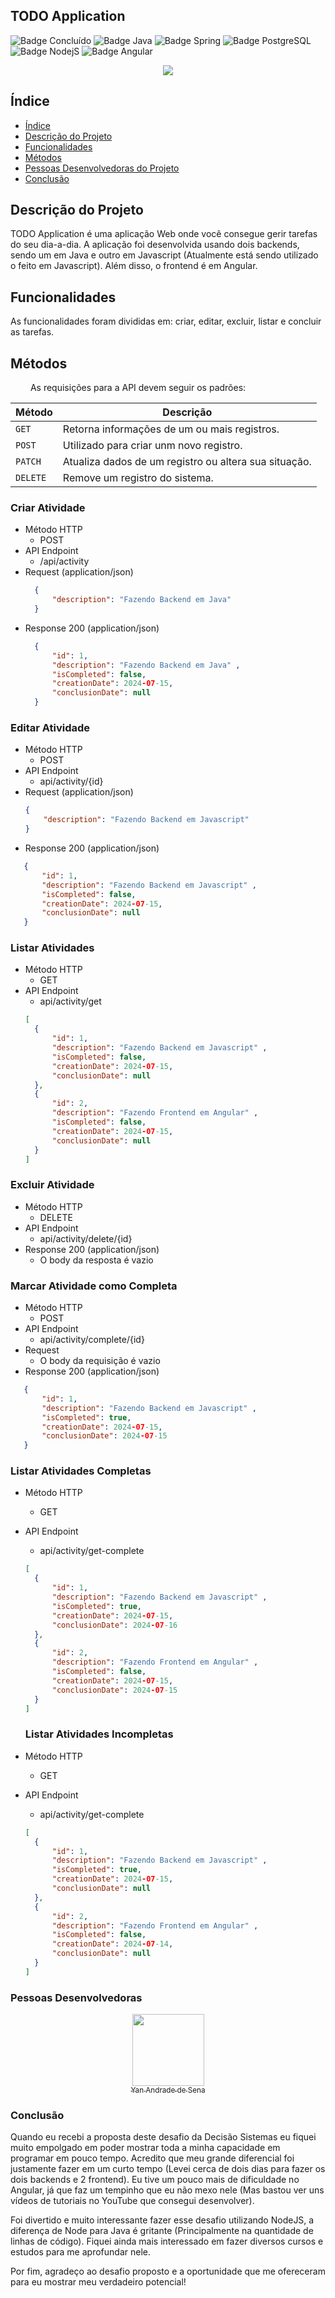 ## TODO Application
![Badge Concluído](http://img.shields.io/static/v1?label=STATUS&message=CONCLUÍDO&color=GREEN&style=for-the-badge)
![Badge Java](http://img.shields.io/static/v1?label=JAVA&message=17.0.9&color=yellow&style=for-the-badge)
![Badge Spring](http://img.shields.io/static/v1?label=SPRING&message=4.0.0&color=GREEN&style=for-the-badge)
![Badge PostgreSQL](http://img.shields.io/static/v1?label=POSTGRESQL&message=14.12&color=blue&style=for-the-badge)
![Badge NodejS](http://img.shields.io/static/v1?label=NODEJS&message=14.12&color=lightgreen&style=for-the-badge)
![Badge Angular](http://img.shields.io/static/v1?label=Angular&message=14.2.10&color=red&style=for-the-badge)

<p align="center">
  <img src="https://github.com/user-attachments/assets/e7b7962c-f320-42a7-8b3b-64fa7a1f3c06" />
</p>


## Índice 

* [Índice](#índice)
* [Descrição do Projeto](#descrição-do-projeto)
* [Funcionalidades](#funcionalidades)
* [Métodos](#métodos)
* [Pessoas Desenvolvedoras do Projeto](#pessoas-desenvolvedoras)
* [Conclusão](#conclusão)

## Descrição do Projeto

TODO Application é uma aplicação Web onde você consegue gerir tarefas do seu dia-a-dia. A aplicação foi desenvolvida usando dois backends, sendo um em Java e outro em Javascript (Atualmente está sendo utilizado o feito em Javascript). Além disso, o frontend é em Angular.

## Funcionalidades
As funcionalidades foram divididas em: criar, editar, excluir, listar e concluir as tarefas.

## Métodos
&emsp;&emsp; As requisições para a API devem seguir os padrões:

<center>
  
| Método   | Descrição                                             |
|:---------|-------------------------------------------------------|
| `GET`    | Retorna informações de um ou mais registros.          |
| `POST`   | Utilizado para criar unm novo registro.               |
| `PATCH`  | Atualiza dados de um registro ou altera sua situação. |
| `DELETE` | Remove um registro do sistema.                        |

</center>

### Criar Atividade
* Método HTTP
  * POST
* API Endpoint
  * /api/activity
* Request (application/json)
  ```json
    {
        "description": "Fazendo Backend em Java"  
    }
  ```
* Response 200 (application/json)
  ```json
    {
        "id": 1,
        "description": "Fazendo Backend em Java" ,
        "isCompleted": false,
        "creationDate": 2024-07-15,
        "conclusionDate": null 
    }
  ```

### Editar Atividade
* Método HTTP
  * POST
* API Endpoint
  * api/activity/{id}
* Request (application/json)
  ```json
  {
      "description": "Fazendo Backend em Javascript"
  }
  ```
* Response 200 (application/json)
 ```json
    {
        "id": 1,
        "description": "Fazendo Backend em Javascript" ,
        "isCompleted": false,
        "creationDate": 2024-07-15,
        "conclusionDate": null 
    }
  ```

### Listar Atividades
* Método HTTP
  * GET
* API Endpoint
  * api/activity/get
  ```json
  [
    {
        "id": 1,
        "description": "Fazendo Backend em Javascript" ,
        "isCompleted": false,
        "creationDate": 2024-07-15,
        "conclusionDate": null 
    },
    {
        "id": 2,
        "description": "Fazendo Frontend em Angular" ,
        "isCompleted": false,
        "creationDate": 2024-07-15,
        "conclusionDate": null 
    }
  ]
  ```

### Excluir Atividade
* Método HTTP
  * DELETE
* API Endpoint
  * api/activity/delete/{id}
* Response 200 (application/json)
  * O body da resposta é vazio

### Marcar Atividade como Completa
* Método HTTP
  * POST
* API Endpoint
  * api/activity/complete/{id}
* Request
  * O body da requisição é vazio
* Response 200 (application/json)
 ```json
    {
        "id": 1,
        "description": "Fazendo Backend em Javascript" ,
        "isCompleted": true,
        "creationDate": 2024-07-15,
        "conclusionDate": 2024-07-15
    }
  ```

### Listar Atividades Completas
* Método HTTP
  * GET
* API Endpoint
  * api/activity/get-complete
  ```json
  [
    {
        "id": 1,
        "description": "Fazendo Backend em Javascript" ,
        "isCompleted": true,
        "creationDate": 2024-07-15,
        "conclusionDate": 2024-07-16 
    },
    {
        "id": 2,
        "description": "Fazendo Frontend em Angular" ,
        "isCompleted": false,
        "creationDate": 2024-07-15,
        "conclusionDate": 2024-07-15 
    }
  ]
  ```

  ### Listar Atividades Incompletas
* Método HTTP
  * GET
* API Endpoint
  * api/activity/get-complete
  ```json
  [
    {
        "id": 1,
        "description": "Fazendo Backend em Javascript" ,
        "isCompleted": true,
        "creationDate": 2024-07-15,
        "conclusionDate": null 
    },
    {
        "id": 2,
        "description": "Fazendo Frontend em Angular" ,
        "isCompleted": false,
        "creationDate": 2024-07-14,
        "conclusionDate": null
    }
  ]
  ```

### Pessoas Desenvolvedoras

[<p align="center"><img src="https://avatars.githubusercontent.com/u/48693812?s=400&u=e3b46f180b450fc7e0bdc65bbbf68e4a77f8d121&v=4" width=115 ><br><sub>Yan Andrade de Sena</sub>](https://github.com/yandrade1305)</p>

### Conclusão

Quando eu recebi a proposta deste desafio da Decisão Sistemas eu fiquei muito empolgado em poder mostrar toda a minha capacidade em programar em pouco tempo. Acredito que meu grande diferencial foi justamente fazer em um curto tempo (Levei cerca de dois dias para fazer os dois backends e 2 frontend). Eu tive um pouco mais de dificuldade no Angular, já que faz um tempinho que eu não mexo nele (Mas bastou ver uns vídeos de tutoriais no YouTube que consegui desenvolver). 

Foi divertido e muito interessante fazer esse desafio utilizando NodeJS, a diferença de Node para Java é gritante (Principalmente na quantidade de linhas de código). Fiquei ainda mais interessado em fazer diversos cursos e estudos para me aprofundar nele. 

Por fim, agradeço ao desafio proposto e a oportunidade que me ofereceram para eu mostrar meu verdadeiro potencial!
